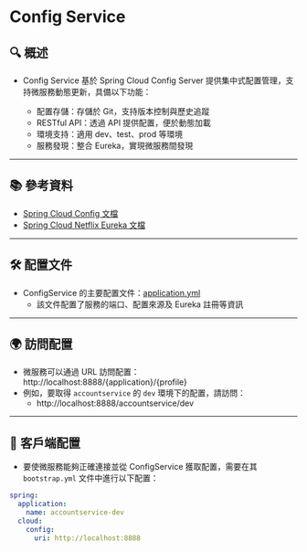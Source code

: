 # Config Service

## **🔍 概述**

- Config Service 基於 Spring Cloud Config Server 提供集中式配置管理，支持微服務動態更新，具備以下功能：

    - 配置存儲：存儲於 Git，支持版本控制與歷史追蹤
    - RESTful API：透過 API 提供配置，便於動態加載
    - 環境支持：適用 dev、test、prod 等環境
    - 服務發現：整合 Eureka，實現微服務間發現

---

## **📚 參考資料**

- [Spring Cloud Config 文檔](https://docs.spring.io/spring-cloud-config/docs/current/reference/html/)
- [Spring Cloud Netflix Eureka 文檔](https://cloud.spring.io/spring-cloud-netflix/reference/html/)

---

## **🛠️ 配置文件**

- ConfigService 的主要配置文件：[application.yml](src%2Fmain%2Fresources%2Fapplication.yml)
    - 該文件配置了服務的端口、配置來源及 Eureka 註冊等資訊

---

## **🌍 訪問配置**

- 微服務可以通過 URL 訪問配置：http://localhost:8888/{application}/{profile}
- 例如，要取得 `accountservice` 的 `dev` 環境下的配置，請訪問：
    - http://localhost:8888/accountservice/dev

---

## **📡 客戶端配置**

- 要使微服務能夠正確連接並從 ConfigService 獲取配置，需要在其 `bootstrap.yml` 文件中進行以下配置：

```yaml
spring:
  application:
    name: accountservice-dev
  cloud:
    config:
      uri: http://localhost:8888
```